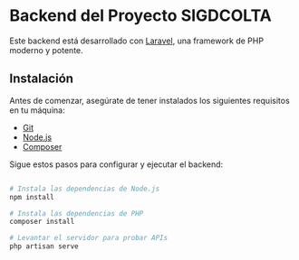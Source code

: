 # Backend del Proyecto SIGDCOLTA

Este backend está desarrollado con [Laravel](https://laravel.com/), una framework de PHP moderno y potente.

## Instalación

Antes de comenzar, asegúrate de tener instalados los siguientes requisitos en tu máquina:

- [Git](https://git-scm.com/)
- [Node.js](https://nodejs.org/)
- [Composer](https://getcomposer.org/)

Sigue estos pasos para configurar y ejecutar el backend:

```bash

# Instala las dependencias de Node.js
npm install

# Instala las dependencias de PHP
composer install

# Levantar el servidor para probar APIs
php artisan serve
